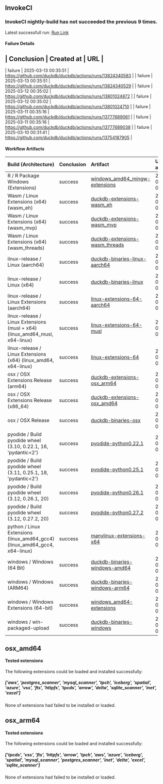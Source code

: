 ## InvokeCI
### InvokeCI nightly-build has not succeeded the previous **9** times.
Latest successfull run: [ Run Link ](https://github.com/duckdb/duckdb/actions/runs/13742965626)

#### Failure Details
| Conclusion   | Created at          | URL                                                       |
--------------------------------------------------------------------------------------------------
| failure      | 2025-03-13 00:35:51 | https://github.com/duckdb/duckdb/actions/runs/13824340583 |
| failure      | 2025-03-13 00:35:51 | https://github.com/duckdb/duckdb/actions/runs/13824340529 |
| failure      | 2025-03-12 00:35:02 | https://github.com/duckdb/duckdb/actions/runs/13801024872 |
| failure      | 2025-03-12 00:35:02 | https://github.com/duckdb/duckdb/actions/runs/13801024710 |
| failure      | 2025-03-11 00:35:16 | https://github.com/duckdb/duckdb/actions/runs/13777689061 |
| failure      | 2025-03-11 00:35:16 | https://github.com/duckdb/duckdb/actions/runs/13777689038 |
| failure      | 2025-03-10 00:31:41 | https://github.com/duckdb/duckdb/actions/runs/13754187905 |

#### Workflow Artifacts
| Build (Architecture)                                                        | Conclusion   | Artifact                                                                                                         | Uploaded at         |
|:----------------------------------------------------------------------------|:-------------|:-----------------------------------------------------------------------------------------------------------------|:--------------------|
| R / R Package Windows (Extensions)                                          | success      | [windows_amd64_mingw-extensions](https://github.com/duckdb/duckdb/actions/runs/13824340583/artifacts/2742327256) | 2025-03-13 01:57:06 |
| Wasm / Linux Extensions (x64) (wasm_eh)                                     | success      | [duckdb-extensions-wasm_eh](https://github.com/duckdb/duckdb/actions/runs/13824340583/artifacts/2742156708)      | 2025-03-13 01:07:14 |
| Wasm / Linux Extensions (x64) (wasm_mvp)                                    | success      | [duckdb-extensions-wasm_mvp](https://github.com/duckdb/duckdb/actions/runs/13824340583/artifacts/2742159665)     | 2025-03-13 01:08:05 |
| Wasm / Linux Extensions (x64) (wasm_threads)                                | success      | [duckdb-extensions-wasm_threads](https://github.com/duckdb/duckdb/actions/runs/13824340583/artifacts/2742160777) | 2025-03-13 01:08:25 |
| linux-release / Linux (aarch64)                                             | success      | [duckdb-binaries-linux-aarch64](https://github.com/duckdb/duckdb/actions/runs/13824340583/artifacts/2742337259)  | 2025-03-13 02:00:17 |
| linux-release / Linux (x64)                                                 | success      | [duckdb-binaries-linux](https://github.com/duckdb/duckdb/actions/runs/13824340583/artifacts/2742327714)          | 2025-03-13 01:57:15 |
| linux-release / Linux Extensions (aarch64)                                  | success      | [linux-extensions-64-aarch64](https://github.com/duckdb/duckdb/actions/runs/13824340583/artifacts/2742438905)    | 2025-03-13 02:29:38 |
| linux-release / Linux Extensions (musl + x64) (linux_amd64_musl, x64-linux) | success      | [linux-extensions-64-musl](https://github.com/duckdb/duckdb/actions/runs/13824340583/artifacts/2742356433)       | 2025-03-13 02:06:13 |
| linux-release / Linux Extensions (x64) (linux_amd64, x64-linux)             | success      | [linux-extensions-64](https://github.com/duckdb/duckdb/actions/runs/13824340583/artifacts/2742179736)            | 2025-03-13 01:13:54 |
| osx / OSX Extensions Release (arm64)                                        | success      | [duckdb-extensions-osx_arm64](https://github.com/duckdb/duckdb/actions/runs/13824340583/artifacts/2742601883)    | 2025-03-13 03:13:53 |
| osx / OSX Extensions Release (x86_64)                                       | success      | [duckdb-extensions-osx_amd64](https://github.com/duckdb/duckdb/actions/runs/13824340583/artifacts/2742454329)    | 2025-03-13 02:33:35 |
| osx / OSX Release                                                           | success      | [duckdb-binaries-osx](https://github.com/duckdb/duckdb/actions/runs/13824340583/artifacts/2742384200)            | 2025-03-13 02:14:00 |
| pyodide / Build pyodide wheel (3.10, 0.22.1, 16, 'pydantic<2')              | success      | [pyodide-python0.22.1](https://github.com/duckdb/duckdb/actions/runs/13824340583/artifacts/2742107384)           | 2025-03-13 00:53:17 |
| pyodide / Build pyodide wheel (3.11, 0.25.1, 18, 'pydantic<2')              | success      | [pyodide-python0.25.1](https://github.com/duckdb/duckdb/actions/runs/13824340583/artifacts/2742100760)           | 2025-03-13 00:51:22 |
| pyodide / Build pyodide wheel (3.12, 0.26.1, 20)                            | success      | [pyodide-python0.26.1](https://github.com/duckdb/duckdb/actions/runs/13824340583/artifacts/2742101180)           | 2025-03-13 00:51:29 |
| pyodide / Build pyodide wheel (3.12, 0.27.2, 20)                            | success      | [pyodide-python0.27.2](https://github.com/duckdb/duckdb/actions/runs/13824340583/artifacts/2742102205)           | 2025-03-13 00:51:48 |
| python / Linux Extensions (linux_amd64_gcc4) (linux_amd64_gcc4, x64-linux)  | success      | [manylinux-extensions-x64](https://github.com/duckdb/duckdb/actions/runs/13824340583/artifacts/2742235087)       | 2025-03-13 01:31:09 |
| windows / Windows (64 Bit)                                                  | success      | [duckdb-binaries-windows-amd64](https://github.com/duckdb/duckdb/actions/runs/13824340583/artifacts/2742217678)  | 2025-03-13 01:25:50 |
| windows / Windows (ARM64)                                                   | success      | [duckdb-binaries-windows-arm64](https://github.com/duckdb/duckdb/actions/runs/13824340583/artifacts/2742330221)  | 2025-03-13 01:58:05 |
| windows / Windows Extensions (64-bit)                                       | success      | [windows_amd64-extensions](https://github.com/duckdb/duckdb/actions/runs/13824340583/artifacts/2742538306)       | 2025-03-13 02:56:36 |
| windows / win-packaged-upload                                               | success      | [duckdb-binaries-windows](https://github.com/duckdb/duckdb/actions/runs/13824340583/artifacts/2742342061)        | 2025-03-13 02:01:41 |

## osx_amd64

#### Tested extensions
The following extensions could be loaded and installed successfully:
##### ['aws', 'postgres_scanner', 'mysql_scanner', 'tpch', 'iceberg', 'spatial', 'azure', 'vss', 'fts', 'httpfs', 'tpcds', 'arrow', 'delta', 'sqlite_scanner', 'inet', 'excel']
None of extensions had failed to be installed or loaded.

## osx_arm64

#### Tested extensions
The following extensions could be loaded and installed successfully:
##### ['tpcds', 'vss', 'fts', 'httpfs', 'arrow', 'tpch', 'aws', 'azure', 'iceberg', 'spatial', 'mysql_scanner', 'postgres_scanner', 'inet', 'delta', 'excel', 'sqlite_scanner']
None of extensions had failed to be installed or loaded.

